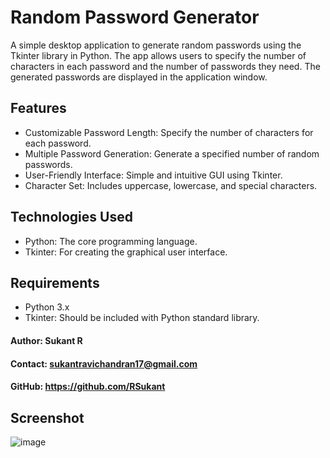 # Random Password Generator
A simple desktop application to generate random passwords using the Tkinter library in Python. The app allows users to specify the number of characters in each password and the number of passwords they need. The generated passwords are displayed in the application window.

## Features
- Customizable Password Length: Specify the number of characters for each password.
- Multiple Password Generation: Generate a specified number of random passwords.
- User-Friendly Interface: Simple and intuitive GUI using Tkinter.
- Character Set: Includes uppercase, lowercase, and special characters.
  
## Technologies Used
- Python: The core programming language.
- Tkinter: For creating the graphical user interface.
  
## Requirements
- Python 3.x
- Tkinter: Should be included with Python standard library.

#### Author: Sukant R
#### Contact: sukantravichandran17@gmail.com
#### GitHub: https://github.com/RSukant

## Screenshot
![image](https://github.com/RSukant/Random_Password_Generator_Using_Python/assets/143053393/0d3145a8-8e8b-4b73-929c-34e89e2f5a07)

